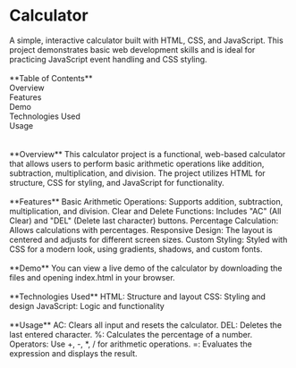 <h1>Calculator</h1>
A simple, interactive calculator built with HTML, CSS, and JavaScript. This project demonstrates basic web development skills and is ideal for practicing JavaScript event handling and CSS styling.
<br><br>
**Table of Contents**<br>
Overview<br>
Features<br>
Demo<br>
Technologies Used<br>
Usage<br>
<br><br>
**Overview**
This calculator project is a functional, web-based calculator that allows users to perform basic arithmetic operations like addition, subtraction, multiplication, and division. The project utilizes HTML for structure, CSS for styling, and JavaScript for functionality.
<br><br>
**Features**
Basic Arithmetic Operations: Supports addition, subtraction, multiplication, and division.
Clear and Delete Functions: Includes "AC" (All Clear) and "DEL" (Delete last character) buttons.
Percentage Calculation: Allows calculations with percentages.
Responsive Design: The layout is centered and adjusts for different screen sizes.
Custom Styling: Styled with CSS for a modern look, using gradients, shadows, and custom fonts.
<br><br>
**Demo**
You can view a live demo of the calculator by downloading the files and opening index.html in your browser.
<br><br>
**Technologies Used**
HTML: Structure and layout
CSS: Styling and design
JavaScript: Logic and functionality
<br><br>
**Usage**
AC: Clears all input and resets the calculator.
DEL: Deletes the last entered character.
%: Calculates the percentage of a number.
Operators: Use +, -, *, / for arithmetic operations.
=: Evaluates the expression and displays the result.
